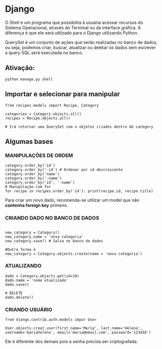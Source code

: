 # Django 

O Shell é um programa que possibilita à usuária acessar recursos do Sistema Operacional, através do Terminal ou da interface gráfica. A diferença é que ele será utilizado para o Django utilizando Python.

QuerySet é um conjunto de ações que serão realizadas no banco de dados, ou seja, podemos criar, buscar, atualizar ou deletar os dados sem escrever a query SQL será executada no banco.

## Ativação:
```
python manage.py shell
```

## Importar e selecionar para manipular
```
from recipes.models import Recipe, Category

categories = Category.objects.all()
recipes = Recipe.objects.all()

# Irá retornar uma QuerySet com o objetos criados dentro de category

```

## Algumas bases
### MANIPULAÇÕES DE ORDEM
```
category.order_by('id') 
category.order_by('-id') # Ordenar por id descrescente
category.order_by('name')
category.order_by('-name')
category.order_by('id', '-name') 
# Manipulação com for
for recipe in recipes.order_by('id'): print(recipe.id, recipe.title)
```

Para criar um novo dado, recomenda-se utilizar um model que não **contenha foreign key** primeiro.

### CRIANDO DADO NO BANCO DE DADOS
```

new_category = Category()
new_category.name = 'nova categoria'
new_category.save() # Salva no banco de dados

#Outra forma é
new_category = Category.objects.create(name = 'nova categoria')
```

### ATUALIZANDO
```
dado = Category.objects.get(id=10)
dado.name = 'nome atualizado'
dado.save()
```

```
# DELETE
dado.delete()
```

### CRIANDO USUÁRIO
```
from django.contrib.auth.models impor User

User.objects.creat_user(first_name='Maria', last_name='Helena', username='mariahelena', email='maria@email.com', password='123456')
```

Ele é diferente dos demais pois a senha precisa ser criptografada.